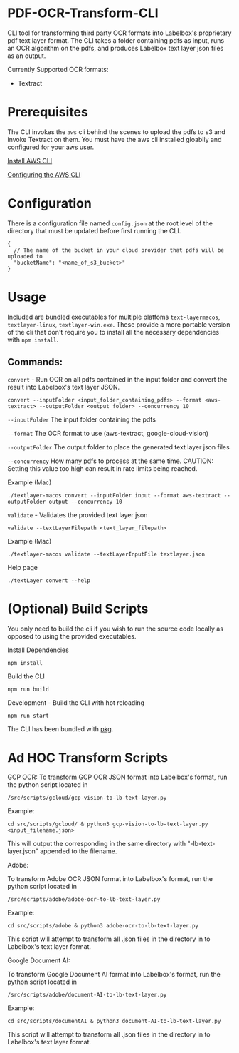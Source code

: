 # PDF-OCR-Transform-CLI

CLI tool for transforming third party OCR formats into Labelbox's proprietary pdf text layer format. The CLI takes a folder containing pdfs as input, runs an OCR algorithm on the pdfs, and produces Labelbox text layer json files as an output.

Currently Supported OCR formats:

- Textract

# Prerequisites

The CLI invokes the `aws` cli behind the scenes to upload the pdfs to s3 and invoke Textract on them. You must have the aws cli installed gloablly and configured for your aws user.

[Install AWS CLI](https://docs.aws.amazon.com/cli/latest/userguide/getting-started-install.html)

[Configuring the AWS CLI](https://docs.aws.amazon.com/cli/latest/userguide/getting-started-prereqs.html)

# Configuration

There is a configuration file named `config.json` at the root level of the directory that must be updated before first running the CLI.

```
{
  // The name of the bucket in your cloud provider that pdfs will be uploaded to
  "bucketName": "<name_of_s3_bucket>"
}
```

# Usage

Included are bundled executables for multiple platfoms `text-layermacos`, `textlayer-linux`, `textlayer-win.exe`. These provide a more portable version of the cli that don't require you to install all the necessary dependencies with `npm install`.

## Commands:

`convert` - Run OCR on all pdfs contained in the input folder and convert the result into Labelbox's text layer JSON.

`convert --inputFolder <input_folder_containing_pdfs> --format <aws-textract> --outputFolder <output_folder> --concurrency 10`

`--inputFolder` The input folder containing the pdfs

`--format` The OCR format to use (aws-textract, google-cloud-vision)

`--outputFolder` The output folder to place the generated text layer json files

`--concurrency` How many pdfs to process at the same time. CAUTION: Setting this value too high can result in rate limits being reached.

Example (Mac)

```
./textlayer-macos convert --inputFolder input --format aws-textract --outputFolder output --concurrency 10
```

`validate` - Validates the provided text layer json

`validate --textLayerFilepath <text_layer_filepath>`

Example (Mac)

`./textlayer-macos validate --textLayerInputFile textlayer.json`

Help page

```
./textLayer convert --help
```

# (Optional) Build Scripts

You only need to build the cli if you wish to run the source code locally as opposed to using the provided executables.

Install Dependencies

```
npm install
```

Build the CLI

```
npm run build
```

Development - Build the CLI with hot reloading

```
npm run start
```

The CLI has been bundled with [pkg](https://www.npmjs.com/package/pkg).

# Ad HOC Transform Scripts

GCP OCR:
To transform GCP OCR JSON format into Labelbox's format, run the python script located in

```
/src/scripts/gcloud/gcp-vision-to-lb-text-layer.py
```

Example:

```
cd src/scripts/gcloud/ & python3 gcp-vision-to-lb-text-layer.py <input_filename.json>
```

This will output the corresponding in the same directory with "-lb-text-layer.json" appended to the filename.

Adobe:

To transform Adobe OCR JSON format into Labelbox's format, run the python script located in

```
/src/scripts/adobe/adobe-ocr-to-lb-text-layer.py
```

Example:

```
cd src/scripts/adobe & python3 adobe-ocr-to-lb-text-layer.py
```

This script will attempt to transform all .json files in the directory in to Labelbox's text layer format.

Google Document AI:

To transform Google Document AI format into Labelbox's format, run the python script located in

```
/src/scripts/adobe/document-AI-to-lb-text-layer.py
```

Example:

```
cd src/scripts/documentAI & python3 document-AI-to-lb-text-layer.py
```

This script will attempt to transform all .json files in the directory in to Labelbox's text layer format.